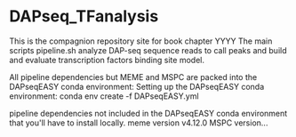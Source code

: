 # DAPseq_TFanalysis
This is the compagnion repository site for book chapter YYYY
The main scripts pipeline.sh analyze DAP-seq sequence reads to call peaks and build and evaluate transcription factors binding site model.

All pipeline dependencies but MEME and MSPC are packed into the DAPseqEASY conda environment:
Setting up the DAPseqEASY conda environment:
conda env create -f DAPseqEASY.yml

pipeline dependencies not included in the DAPseqEASY conda environment that you'll have to install locally.
meme version v4.12.0
MSPC version...



